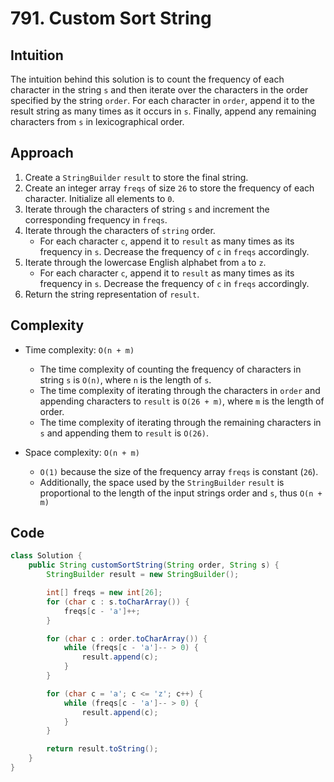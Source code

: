 # 791. Custom Sort String

## Intuition

The intuition behind this solution is to count the frequency of each character in the string `s` and then iterate over the characters in the order specified by the string `order`. For each character in `order`, append it to the result string as many times as it occurs in `s`. Finally, append any remaining characters from `s` in lexicographical order.

## Approach

1. Create a `StringBuilder` `result` to store the final string.
2. Create an integer array `freqs` of size `26` to store the frequency of each character. Initialize all elements to `0`.
3. Iterate through the characters of string `s` and increment the corresponding frequency in `freqs`.
4. Iterate through the characters of `string` order.
   - For each character `c`, append it to `result` as many times as its frequency in `s`. Decrease the frequency of `c` in `freqs` accordingly.
5. Iterate through the lowercase English alphabet from `a` to `z`.
   - For each character `c`, append it to `result` as many times as its frequency in `s`. Decrease the frequency of `c` in `freqs` accordingly.
6. Return the string representation of `result`.

## Complexity

- Time complexity: `O(n + m)`

  - The time complexity of counting the frequency of characters in string `s` is `O(n)`, where `n` is the length of `s`.
  - The time complexity of iterating through the characters in `order` and appending characters to `result` is `O(26 + m)`, where `m` is the length of order.
  - The time complexity of iterating through the remaining characters in `s` and appending them to `result` is `O(26)`.

- Space complexity: `O(n + m)`
  - `O(1)` because the size of the frequency array `freqs` is constant (`26`).
  - Additionally, the space used by the `StringBuilder` `result` is proportional to the length of the input strings order and `s`, thus `O(n + m)`

## Code

```java
class Solution {
    public String customSortString(String order, String s) {
        StringBuilder result = new StringBuilder();

        int[] freqs = new int[26];
        for (char c : s.toCharArray()) {
            freqs[c - 'a']++;
        }

        for (char c : order.toCharArray()) {
            while (freqs[c - 'a']-- > 0) {
                result.append(c);
            }
        }

        for (char c = 'a'; c <= 'z'; c++) {
            while (freqs[c - 'a']-- > 0) {
                result.append(c);
            }
        }

        return result.toString();
    }
}
```
